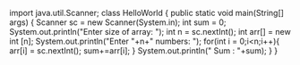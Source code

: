 
import java.util.Scanner;
class HelloWorld {
    public static void main(String[] args) {
        Scanner sc = new Scanner(System.in);
        int sum = 0;
        System.out.println("Enter size of array: ");
        int n = sc.nextInt();
        int arr[] = new int [n];
        System.out.println("Enter "+n+" numbers: ");
        for(int i = 0;i<n;i++){
            arr[i] = sc.nextInt();
            sum+=arr[i];
        }
        System.out.println(" Sum : "+sum);
    }
}
